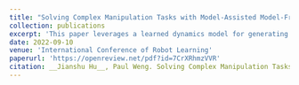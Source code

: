 ```yaml
---
title: "Solving Complex Manipulation Tasks with Model-Assisted Model-Free Reinforcement Learning"
collection: publications
excerpt: 'This paper leverages a learned dynamics model for generating new data to improve the sample efficiency of DRL.'
date: 2022-09-10
venue: 'International Conference of Robot Learning'
paperurl: 'https://openreview.net/pdf?id=7CrXRhmzVVR'
citation: __Jianshu Hu__, Paul Weng. Solving Complex Manipulation Tasks with Model-Assisted Model-Free Reinforcement Learning. CoRL 2022.
---
```

